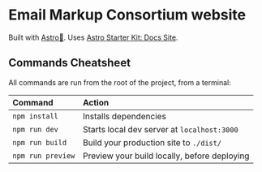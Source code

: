 # Email Markup Consortium website

Built with [Astro🚀](https://astro.build/). Uses [Astro Starter Kit: Docs Site](https://github.com/withastro/astro/tree/main/examples/docs).

## Commands Cheatsheet

All commands are run from the root of the project, from a terminal:

| Command           | Action                                       |
| :---------------- | :------------------------------------------- |
| `npm install`     | Installs dependencies                        |
| `npm run dev`     | Starts local dev server at `localhost:3000`  |
| `npm run build`   | Build your production site to `./dist/`      |
| `npm run preview` | Preview your build locally, before deploying |

